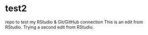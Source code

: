 # test2
repo to test my RStudio &amp; Git/GitHub connection
This is an edit from RStudio.
Trying a second edit from RStudio.